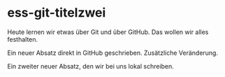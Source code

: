 # ess-git-titelzwei

Heute lernen wir etwas über Git und über GitHub.
Das wollen wir alles festhalten.

Ein neuer Absatz direkt in GitHub geschrieben. Zusätzliche Veränderung.

Ein zweiter neuer Absatz, den wir bei uns lokal schreiben.
